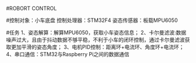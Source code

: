 #ROBORT CONTROL

#控制对象：小车底盘
 控制处理器：STM32F4
 姿态传感器：板载MPU6050

#任务
1、姿态解算：解算MPU6050，获取小车姿态信息；
2、卡尔曼滤波:数据噪声过大，且由于抖动数据不够平稳，不利于小车的闭环控制，通过卡尔曼滤波获取更加平滑的姿态角度；
3、电机PID控制：距离环+电流环、角度环+电流环；
4、串口通信：STM32与Raspberry Pi之间的数据通信
